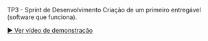 TP3 - Sprint de Desenvolvimento
Criação de um primeiro entregável (software que funciona).

[▶️ Ver vídeo de demonstração](Desenvolvimento_1.mp4)

